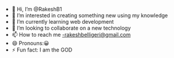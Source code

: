 - 👋 Hi, I’m @RakeshB1
- 👀 I’m interested in creating something new using my knowledge
- 🌱 I’m currently learning web development
- 💞️ I’m looking to collaborate on a new technology
- 📫 How to reach me -rakeshbelligeri@gmail.com
- 😄 Pronouns:😀
- ⚡ Fun fact: I am the GOD

<!---
RakeshB1/RakeshB1 is a ✨ special ✨ repository because its `README.md` (this file) appears on your GitHub profile.
You can click the Preview link to take a look at your changes.
--->
